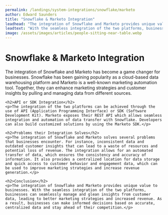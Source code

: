 ```yaml
---
permalink: /landings/system-integrations/snowflake/marketo
author: Edward Saunders
title: "Snowflake & Marketo Integration"
leadhead: "The integration of Snowflake and Marketo provides unique value to businesses"
leadtext: "With the seamless integration of the two platforms, businesses can seamlessly manage and glean insights from customer data, leading to better marketing strategies and increased revenue. As a result, businesses can make informed decisions based on accurate, centralized data and stay ahead of their competition."
image: /assets/images/articles/people-sitting-near-table.webp
---
```

<div class="arttext">	<h1>Snowflake & Marketo Integration</h1>
	<p>The integration of Snowflake and Marketo has become a game changer for businesses. Snowflake has been gaining popularity as a cloud-based data warehousing platform and Marketo is a well-known marketing automation tool. Together, they can enhance marketing strategies and customer insights by pulling and managing data from different sources.</p>

	<h2>API or SDK Integration</h2>
	<p>The integration of the two platforms can be achieved through the use of API (Application Programming Interface) or SDK (Software Development Kit). Marketo exposes their REST API which allows seamless integration and automation of data transfer with Snowflake. Developers can also build customized solutions by using the Marketo SDK.</p>

	<h2>Problems their Integration Solves</h2>
	<p>The integration of Snowflake and Marketo solves several problems that businesses encounter. For instance, inconsistent data and outdated customer insights that can lead to a waste of resources and potential loss of revenue. The integration allows for an automated transfer of data, which ensures the consistency and accuracy of information. It also provides a centralized location for data storage and quick access to customer behavior and engagement data, which can be used to improve marketing strategies and increase revenue generation.</p>

	<h2>Conclusion</h2>
	<p>The integration of Snowflake and Marketo provides unique value to businesses. With the seamless integration of the two platforms, businesses can seamlessly manage and glean insights from customer data, leading to better marketing strategies and increased revenue. As a result, businesses can make informed decisions based on accurate, centralized data and stay ahead of their competition.</p>
</div>